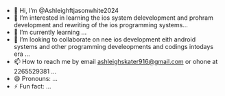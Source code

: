 - 👋 Hi, I’m @Ashleighftjasonwhite2024
- 👀 I’m interested in learning the ios system delevelopment and prohram development and rewriting of the ios programming systems...
- 🌱 I’m currently learning ...
- 💞️ I’m looking to collaborate on nee ios development eith android systems and other programming develeopments and codings intodays era ...
- 📫 How to reach me by email ashleighskater916@gmail.com or ohone at 2265529381 ...
- 😄 Pronouns: ...
- ⚡ Fun fact: ...

<!---
Ashleighftjasonwhite2024/Ashleighftjasonwhite2024 is a ✨ special ✨ repository because its `README.md` (this file) appears on your GitHub profile.
You can click the Preview link to take a look at your changes.
--->
